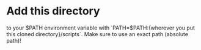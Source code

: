 # Add this directory
to your $PATH environment variable with `PATH=$PATH:{wherever you put this cloned directory}/scripts`. Make sure to use an exact path (absolute path)!